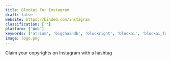 ```yaml
---
title: Blockai For Instagram
draft: false 
website: https://binded.com/instagram
classification: ['']
platform: ['Web']
keywords: ['atrium', 'bigchaindb', 'blockright', 'blockai', 'blockai_for_twitter', 'blockchain_cli', 'blockchain_demo', 'blockchain_developer_jobs', 'blockchain_startups_map', 'blockchaini.co', 'hedge', 'lawli', 'patentbot', 'patentswatch', 'po.et', 'smart_diploma']
image: logo.png
---
```

Claim your copyrights on Instagram with a hashtag